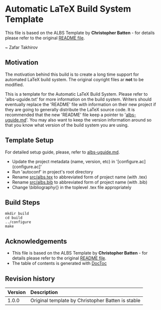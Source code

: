 # Automatic LaTeX Build System Template
This file is based on the ALBS Template by __Christopher Batten__ - for details please refer to the original [README file](README).

~ Zafar Takhirov

## Motivation
The motivation behind this build is to create a long time support for automated LaTeX build system. The original coyright files ar __not__ to be modified.

This is a template for the Automatic LaTeX Build System. Please refer to
'albs-uguide.txt' for more information on the build system. Writers
should eventually replace the 'README' file with information on their
new project if they are going to generally distribute the LaTeX source
code. It is recommended that the new 'README' file keep a pointer to
'[albs-uguide.md](albs-uguide.md)'. You may also want to keep the version
information around so that you know what version of the build system you are
using.

## Template Setup
For detailed setup guide, please, refer to [albs-uguide.md](albs-uguide.md).

 - Update the project metadata (name, version, etc) in '[configure.ac](configure.ac]'
 - Run 'autoconf' in project's root directory
 - Rename [src/albs.tex](src/albs.tex) to abbreviated form of project name (with .tex)
 - Rename [src/albs.bib](src/albs.bib) to abbreviated form of project name (with .bib)
 - Change \bibliography{} in the toplevel .tex file appropriately


## Build Steps

```shell
mkdir build
cd build
../configure
make
```

## Acknowledgements
* This file is based on the ALBS Template by __Christopher Batten__ - for details please refer to the original [README file](README).
* The table of contents is generated with [DocToc](https://github.com/thlorenz/doctoc)

## Revision history
| Version | Description		                                  |
| :------ | :-------------------------------------------------|
| 1.0.0   | Original template by Christopher Batten is stable |

